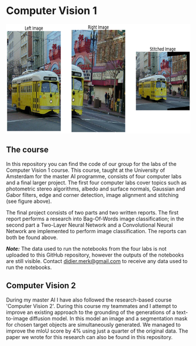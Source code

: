 # Computer Vision 1

<p align="center">
<img src="https://github.com/DidierMerk/ComputerVision1/blob/main/image_stitching.png" width="700" height="300" alt="Example of image stitching techniques from the 4th computer lab">
</p>

## The course
In this repository you can find the code of our group for the labs of the Computer Vision 1 course. This course, taught at the University of Amsterdam for the master AI programme, consists of four computer labs and a final larger project. The first four computer labs cover topics such as photometric stereo algorithms, albedo and surface normals, Gaussian and Gabor filters, edge and corner detection, image alignment and stitching (see figure above).

The final project consists of two parts and two written reports. The first report performs a research into Bag-Of-Words image classification; in the second part a Two-Layer Neural Network and a Convolutional Neural Network are implemented to perform image classification. The reports can both be found above.

_**Note:**_ The data used to run the notebooks from the four labs is not uploaded to this GitHub repository, however the outputs of the notebooks are still visible. Contact didier.merk@gmail.com to receive any data used to run the notebooks.

## Computer Vision 2
During my master AI I have also followed the research-based course 'Computer Vision 2'. During this course my teammates and I attempt to improve an existing approach to the grounding of the generations of a text-to-image diffusion model. In this model an image and a segmentation mask for chosen target objects are simultaneously generated. We managed to improve the mIoU score by 4% using just a quarter of the original data. The paper we wrote for this research can also be found in this repository.
